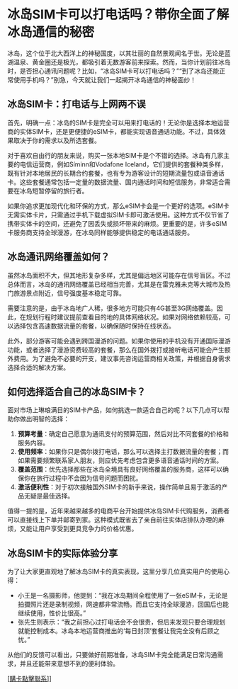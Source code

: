 # 冰岛SIM卡可以打电话吗？带你全面了解冰岛通信的秘密

冰岛，这个位于北大西洋上的神秘国度，以其壮丽的自然景观闻名于世。无论是蓝湖温泉、黄金圈还是极光，都吸引着无数游客前来探索。然而，当你计划前往冰岛时，是否担心通讯问题呢？比如，“冰岛SIM卡可以打电话吗？”“到了冰岛还能正常使用手机吗？”别急，今天就让我们一起揭开冰岛通信的神秘面纱！

## 冰岛SIM卡：打电话与上网两不误

首先，明确一点：冰岛的SIM卡是完全可以用来打电话的！无论你是选择本地运营商的实体SIM卡，还是更便捷的eSIM卡，都能实现语音通话功能。不过，具体效果取决于你的需求以及所选套餐。

对于喜欢自由行的朋友来说，购买一张本地SIM卡是个不错的选择。冰岛有几家主要的电信运营商，例如Síminn和Vodafone Iceland，它们提供的套餐种类多样，既有针对本地居民的长期合约套餐，也有专为游客设计的短期流量包或语音通话卡。这些套餐通常包括一定量的数据流量、国内通话时间和短信服务，非常适合需要在冰岛短暂停留的旅行者。

如果你追求更加现代化和环保的方式，那么eSIM卡会是一个更好的选项。eSIM卡无需实体卡片，只需通过手机下载虚拟SIM卡即可激活使用。这种方式不仅节省了携带实体卡的空间，还避免了因丢失或损坏带来的麻烦。更重要的是，许多eSIM卡服务商支持全球漫游，在冰岛同样能够提供稳定的电话通话服务。

## 冰岛通讯网络覆盖如何？

虽然冰岛面积不大，但其地形复杂多样，尤其是偏远地区可能存在信号盲区。不过总体而言，冰岛的通讯网络覆盖已经相当完善，尤其是在雷克雅未克等大城市及热门旅游景点附近，信号强度基本稳定可靠。

需要注意的是，由于冰岛地广人稀，很多地方可能只有4G甚至3G网络覆盖。因此，在规划行程时建议提前查看目的地的具体网络状况。如果对网络依赖较高，可以选择包含高速数据流量的套餐，以确保随时保持在线状态。

此外，部分游客可能会遇到跨国漫游的问题。如果你使用的手机没有开通国际漫游功能，或者选择了漫游资费较高的套餐，那么在国外拨打或接听电话可能会产生额外费用。为了避免不必要的开支，建议事先咨询运营商相关政策，并根据自身需求选择合适的解决方案。

## 如何选择适合自己的冰岛SIM卡？

面对市场上琳琅满目的SIM卡产品，如何挑选一款适合自己的呢？以下几点可以帮助你做出明智的选择：

1. **预算考量**：确定自己愿意为通讯支付的预算范围，然后对比不同套餐的价格和服务内容。
2. **使用频率**：如果你只是偶尔拨打电话，那么可以选择主打数据流量的套餐；而如果需要频繁联系家人朋友，则应优先考虑包含更多语音通话时间的方案。
3. **覆盖范围**：优先选择那些在冰岛全境具有良好网络覆盖的服务商，这样可以确保你在旅行过程中不会因为信号问题而困扰。
4. **激活便利性**：对于初次接触国外SIM卡的新手来说，操作简单且易于激活的产品无疑是最佳选择。

值得一提的是，近年来越来越多的电商平台开始提供冰岛SIM卡代购服务，消费者可以直接线上下单并邮寄到家。这种模式既省去了亲自前往实体店排队办理的麻烦，又能让用户享受到更具竞争力的价格优惠。

## 冰岛SIM卡的实际体验分享

为了让大家更直观地了解冰岛SIM卡的真实表现，这里分享几位真实用户的使用心得：

- 小王是一名摄影师，他提到：“我在冰岛期间全程使用了一张eSIM卡，无论是拍摄照片还是录制视频，网速都非常流畅。而且它支持全球漫游，回国后也能继续使用，性价比很高。”
- 张先生则表示：“我之前担心过打电话会不会很贵，但后来发现只要合理规划就能控制成本。冰岛本地运营商推出的‘每日封顶’套餐让我完全没有后顾之忧。”

从他们的反馈可以看出，只要做好前期准备，冰岛SIM卡完全能满足日常沟通需求，并且还能带来意想不到的便利体验。

[[購卡點擊聯系](https://t.me/s/esim1088)]]